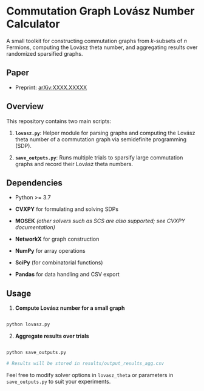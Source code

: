 # Commutation Graph Lovász Number Calculator

  

A small toolkit for constructing commutation graphs from $k$-subsets of $n$ Fermions, computing the Lovász theta number, and aggregating results over randomized sparsified graphs.

  

  

  

## Paper

  

* Preprint: [arXiv\:XXXX.XXXXX](https://arxiv.org/abs/XXXX.XXXXX)

  


  

## Overview

  

This repository contains two main scripts:

  

1. **`lovasz.py`**: Helper module for parsing graphs and computing the Lovász theta number of a commutation graph via semidefinite programming (SDP).

  

2. **`save_outputs.py`**: Runs multiple trials to sparsify large commutation graphs and record their Lovász theta numbers.




  

## Dependencies

  

* Python >= 3.7

* **CVXPY** for formulating and solving SDPs

* **MOSEK** *(other solvers such as SCS are also supported; see CVXPY documentation)*

* **NetworkX** for graph construction

* **NumPy** for array operations

* **SciPy** (for combinatorial functions)

* **Pandas** for data handling and CSV export

  



## Usage

  

1. **Compute Lovász number for a small graph**

  

```bash

python lovasz.py

```

  

2. **Aggregate results over trials**

  

```bash

python save_outputs.py

# Results will be stored in results/output_results_agg.csv

```

  

Feel free to modify solver options in `lovasz_theta` or parameters in `save_outputs.py` to suit your experiments.



